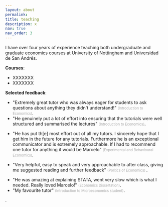 ```yaml
---
layout: about
permalink: 
title: teaching
description: x
nav: true
nav_order: 3
---
```


<!-- For now, this page is assumed to be a static description of your courses. You can convert it to a collection similar to `_projects/` so that you can have a dedicated page for each course.

Organize your courses by years, topics, or universities, however you like! -->

I have over four years of experience teaching both undergraduate and graduate economics courses at University of Nottingham and Universidad de San Andrés.

**Courses**:
- XXXXXXX
- XXXXXXX

**Selected feedback**:

<!-- 2021-2022: -->
- "Extremely great tutor who was always eager for students to ask questions about anything they didn't understand!" <span style="color:#A9A9A9; font-size:0.8em">(Introduction to Economics)</span>.
- "He genuinely put a lot of effort into ensuring that the tutorials were well structured and summarised the lectures" <span style="color:#A9A9A9; font-size:0.8em">(Introduction to Economics)</span>.
<!-- 2022-2023: -->
- "He has put th[e] most effort out of all my tutors. I sincerely hope that I get him in the future for any tutorials. Furthermore he is an exceptional communicator and is extremely approachable. If I had to recommend one tutor for anything it would be Marcelo" <span style="color:#A9A9A9; font-size:0.8em">(Experimental and Behavioural Economics)</span>.
<!-- - "Overall really helpful (...) I'm glad I had you as a tutor!" <span style="color:#A9A9A9; font-size:0.8em">(Experimental and Behavioural Economics)</span>. -->
<!-- 2023-2024: -->
- "Very helpful, easy to speak and very approachable to after class, giving me suggested reading and further feedback" <span style="color:#A9A9A9; font-size:0.8em">(Politics of Economics) </span>.
<!-- - "Marcelo was very helpful on reviewing the papers :)" <span style="color:#A9A9A9; font-size:0.8em">(Experimental and Behavioural Economics)</span>. -->
<!-- 2024-2025: -->
<!-- - "Marcelo explained things clearly" (ECON3001 Economics Dissertation) -->
<!-- - "[V]ery helpful and approachable" (ECON3001 Economics Dissertation) -->
- "He was amazing at explaining STATA, went very slow which is what I needed. Really loved Marcelo!" <span style="color:#A9A9A9; font-size:0.8em">(Economics Dissertation)</span>.
- "My favourite tutor" <span style="color:#A9A9A9; font-size:0.8em">(Introduction to Microeconomics student)</span>.

<span style="color:gray"></span>.